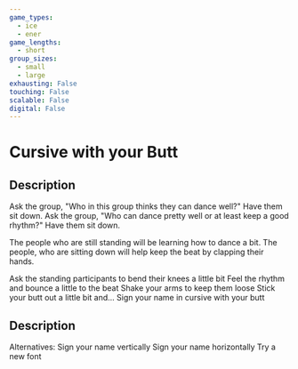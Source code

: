 ```yaml
---
game_types:
  - ice
  - ener
game_lengths:
  - short
group_sizes:
  - small
  - large
exhausting: False
touching: False
scalable: False
digital: False
---
```

# Cursive with your Butt

## Description
Ask the group, "Who in this group thinks they can dance well?" Have them sit down.
Ask the group, "Who can dance pretty well or at least keep a good rhythm?" Have them sit down. 

The people who are still standing will be learning how to dance a bit. The people, who are sitting down will help keep the beat by clapping their hands. 

Ask the standing participants to bend their knees a little bit 
Feel the rhythm and bounce a little to the beat 
Shake your arms to keep them loose 
Stick your butt out a little bit and... 
Sign your name in cursive with your butt

## Description
Alternatives: 
  Sign your name vertically 
  Sign your name horizontally 
  Try a new font
